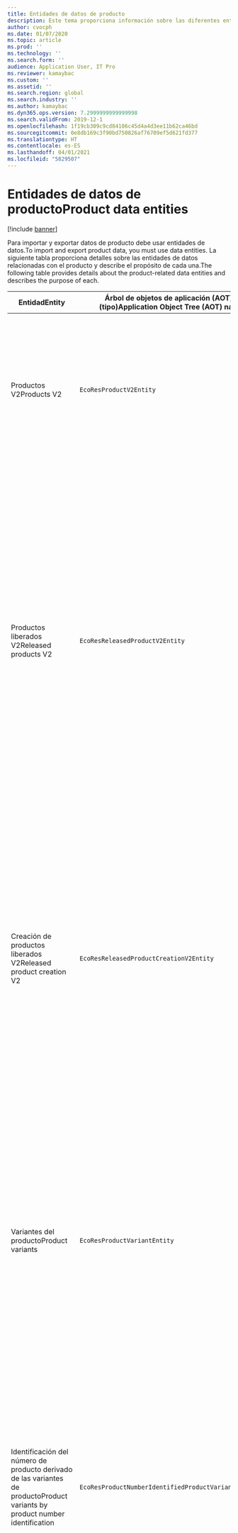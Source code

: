 ```yaml
---
title: Entidades de datos de producto
description: Este tema proporciona información sobre las diferentes entidades que se pueden usar para importar y exportar datos de productos.
author: cvocph
ms.date: 01/07/2020
ms.topic: article
ms.prod: ''
ms.technology: ''
ms.search.form: ''
audience: Application User, IT Pro
ms.reviewer: kamaybac
ms.custom: ''
ms.assetid: ''
ms.search.region: global
ms.search.industry: ''
ms.author: kamaybac
ms.dyn365.ops.version: 7.2999999999999998
ms.search.validFrom: 2019-12-1
ms.openlocfilehash: 1f19cb309c9cd84106c45d4a4d3ee11b62ca46bd
ms.sourcegitcommit: 0e8db169c3f90bd750826af76709ef5d621fd377
ms.translationtype: HT
ms.contentlocale: es-ES
ms.lasthandoff: 04/01/2021
ms.locfileid: "5829507"
---
```

# <a name="product-data-entities"></a><span data-ttu-id="d2333-103">Entidades de datos de producto</span><span class="sxs-lookup"><span data-stu-id="d2333-103">Product data entities</span></span>

[!include [banner](../includes/banner.md)]

<span data-ttu-id="d2333-104">Para importar y exportar datos de producto debe usar entidades de datos.</span><span class="sxs-lookup"><span data-stu-id="d2333-104">To import and export product data, you must use data entities.</span></span> <span data-ttu-id="d2333-105">La siguiente tabla proporciona detalles sobre las entidades de datos relacionadas con el producto y describe el propósito de cada una.</span><span class="sxs-lookup"><span data-stu-id="d2333-105">The following table provides details about the product-related data entities and describes the purpose of each.</span></span>

| <span data-ttu-id="d2333-106">Entidad</span><span class="sxs-lookup"><span data-stu-id="d2333-106">Entity</span></span> | <span data-ttu-id="d2333-107">Árbol de objetos de aplicación (AOT) nombre (tipo)</span><span class="sxs-lookup"><span data-stu-id="d2333-107">Application Object Tree (AOT) name (type)</span></span> | <span data-ttu-id="d2333-108">Notas</span><span class="sxs-lookup"><span data-stu-id="d2333-108">Notes</span></span> |
|--------|-------------------------------------------|-------|
| <span data-ttu-id="d2333-109">Productos V2</span><span class="sxs-lookup"><span data-stu-id="d2333-109">Products V2</span></span> | `EcoResProductV2Entity` | <span data-ttu-id="d2333-110">Esta entidad se utiliza para importar y exportar productos compartidos, productos distintos y productos maestros.</span><span class="sxs-lookup"><span data-stu-id="d2333-110">This entity is used to import and export shared products-distinct products and product masters.</span></span> <span data-ttu-id="d2333-111">Permite actualizaciones.</span><span class="sxs-lookup"><span data-stu-id="d2333-111">It allows for updates.</span></span> <span data-ttu-id="d2333-112">No admite operaciones SQL basadas en conjuntos.</span><span class="sxs-lookup"><span data-stu-id="d2333-112">It doesn't support set-based SQL operations.</span></span> <span data-ttu-id="d2333-113">Está habilitado para Open Data Protocol (OData).</span><span class="sxs-lookup"><span data-stu-id="d2333-113">It's enabled for Open Data Protocol (OData).</span></span> |
| <span data-ttu-id="d2333-114">Productos liberados V2</span><span class="sxs-lookup"><span data-stu-id="d2333-114">Released products V2</span></span> | `EcoResReleasedProductV2Entity` | <span data-ttu-id="d2333-115">Esta entidad se utiliza para importar y exportar productos publicados, productos distintos y productos maestros.</span><span class="sxs-lookup"><span data-stu-id="d2333-115">This entity is used to import and export released products-distinct products and product masters.</span></span> <span data-ttu-id="d2333-116">Permite actualizaciones.</span><span class="sxs-lookup"><span data-stu-id="d2333-116">It allows for updates.</span></span> <span data-ttu-id="d2333-117">Requiere que el producto compartido ya esté creado.</span><span class="sxs-lookup"><span data-stu-id="d2333-117">It requires that the shared product already be created.</span></span> <span data-ttu-id="d2333-118">Cuando se importa un nuevo producto lanzado, se produce un lanzamiento del producto compartido.</span><span class="sxs-lookup"><span data-stu-id="d2333-118">When a new released product is imported, a release of the shared product occurs.</span></span> <span data-ttu-id="d2333-119">También hay entidades separadas que pueden usarse para importar y exportar productos maestros lanzados y variantes distintas lanzadas.</span><span class="sxs-lookup"><span data-stu-id="d2333-119">There are also separate entities that can be used to import and export released product masters and released distinct variants.</span></span> <span data-ttu-id="d2333-120">Esta entidad no admite operaciones SQL basadas en conjuntos ni operaciones de eliminación.</span><span class="sxs-lookup"><span data-stu-id="d2333-120">This entity doesn't support set-based SQL operations or delete operations.</span></span> <span data-ttu-id="d2333-121">Está habilitado para OData.</span><span class="sxs-lookup"><span data-stu-id="d2333-121">It's enabled for OData.</span></span> |
| <span data-ttu-id="d2333-122">Creación de productos liberados V2</span><span class="sxs-lookup"><span data-stu-id="d2333-122">Released product creation V2</span></span> | `EcoResReleasedProductCreationV2Entity` | <span data-ttu-id="d2333-123">Esta entidad se utiliza para importar productos compartidos y productos lanzados en un solo paso.</span><span class="sxs-lookup"><span data-stu-id="d2333-123">This entity is used to import shared products and released products in one step.</span></span> <span data-ttu-id="d2333-124">Aunque admite exportaciones, ese uso no se recomienda, porque el propósito de la entidad es la creación de productos.</span><span class="sxs-lookup"><span data-stu-id="d2333-124">Although it supports exports, that use isn't recommended, because the purpose of the entity is product creation.</span></span> <span data-ttu-id="d2333-125">No admite actualizaciones.</span><span class="sxs-lookup"><span data-stu-id="d2333-125">It doesn't support updates.</span></span> <span data-ttu-id="d2333-126">Admite un conjunto limitado de campos (campos que están disponibles en el cuadro de diálogo de creación del producto).</span><span class="sxs-lookup"><span data-stu-id="d2333-126">It supports a limited set of fields (fields that are available in the product creation dialog box).</span></span> <span data-ttu-id="d2333-127">No admite operaciones SQL basadas en conjuntos.</span><span class="sxs-lookup"><span data-stu-id="d2333-127">It doesn't support set-based SQL operations.</span></span> <span data-ttu-id="d2333-128">No está expuesto a través de OData.</span><span class="sxs-lookup"><span data-stu-id="d2333-128">It isn't exposed through OData.</span></span> |
| <span data-ttu-id="d2333-129">Variantes del producto</span><span class="sxs-lookup"><span data-stu-id="d2333-129">Product variants</span></span> | `EcoResProductVariantEntity` | <span data-ttu-id="d2333-130">Esta entidad se utiliza para importar y exportar variantes de productos compartidos.</span><span class="sxs-lookup"><span data-stu-id="d2333-130">This entity is used to import and export shared product variants.</span></span> <span data-ttu-id="d2333-131">Permite actualizaciones.</span><span class="sxs-lookup"><span data-stu-id="d2333-131">It allows for updates.</span></span> <span data-ttu-id="d2333-132">Requiere que los valores de dimensión ya estén creados.</span><span class="sxs-lookup"><span data-stu-id="d2333-132">It requires that dimension values already be created.</span></span> <span data-ttu-id="d2333-133">La clave de integración es el producto maestro más las dimensiones del producto.</span><span class="sxs-lookup"><span data-stu-id="d2333-133">The integration key is the product master plus product dimensions.</span></span> <span data-ttu-id="d2333-134">Esta entidad no admite operaciones SQL basadas en conjuntos.</span><span class="sxs-lookup"><span data-stu-id="d2333-134">This entity doesn't support set-based SQL operations.</span></span> <span data-ttu-id="d2333-135">Está habilitado para OData.</span><span class="sxs-lookup"><span data-stu-id="d2333-135">It's enabled for OData.</span></span> <span data-ttu-id="d2333-136">Soporta operaciones de borrado.</span><span class="sxs-lookup"><span data-stu-id="d2333-136">It supports delete operations.</span></span> <span data-ttu-id="d2333-137">No se puede ampliar mediante la adición de nuevas dimensiones de producto.</span><span class="sxs-lookup"><span data-stu-id="d2333-137">It can't be extended through the addition of new product dimensions.</span></span> |
| <span data-ttu-id="d2333-138">Identificación del número de producto derivado de las variantes de producto</span><span class="sxs-lookup"><span data-stu-id="d2333-138">Product variants by product number identification</span></span> | `EcoResProductNumberIdentifiedProductVariantEntity` | <span data-ttu-id="d2333-139">Esta entidad se utiliza para importar y exportar variantes de productos compartidos.</span><span class="sxs-lookup"><span data-stu-id="d2333-139">This entity is used to import and export shared product variants.</span></span> <span data-ttu-id="d2333-140">Permite actualizaciones.</span><span class="sxs-lookup"><span data-stu-id="d2333-140">It allows for updates.</span></span> <span data-ttu-id="d2333-141">Requiere que los valores de dimensión ya estén creados.</span><span class="sxs-lookup"><span data-stu-id="d2333-141">It requires that dimension values already be created.</span></span> <span data-ttu-id="d2333-142">La clave de integración es el número de producto (mientras que la clave de integración para la entidad **Variantes del producto** es el producto maestro más las dimensiones del producto).</span><span class="sxs-lookup"><span data-stu-id="d2333-142">The integration key is the product number (whereas the integration key for the **Product variants** entity is the product master plus product dimensions).</span></span> |
| <span data-ttu-id="d2333-143">Variantes de productos emitidos</span><span class="sxs-lookup"><span data-stu-id="d2333-143">Released product variants</span></span> | `EcoResReleasedProductVariantEntity` | <span data-ttu-id="d2333-144">Esta entidad se utiliza para importar y exportar variantes de productos lanzados.</span><span class="sxs-lookup"><span data-stu-id="d2333-144">This entity is used to import and export released product variants.</span></span> <span data-ttu-id="d2333-145">Permite actualizaciones.</span><span class="sxs-lookup"><span data-stu-id="d2333-145">It allows for updates.</span></span> <span data-ttu-id="d2333-146">Requiere que las variantes del producto compartido ya estén creadas.</span><span class="sxs-lookup"><span data-stu-id="d2333-146">It requires that shared product variants already be created.</span></span> <span data-ttu-id="d2333-147">Cuando se importa una variante del producto lanzada, se produce un lanzamiento de la variante del producto compartida.</span><span class="sxs-lookup"><span data-stu-id="d2333-147">When a new released product variant is imported, a release of the shared product variant occurs.</span></span> <span data-ttu-id="d2333-148">Esta entidad no admite operaciones SQL basadas en conjuntos.</span><span class="sxs-lookup"><span data-stu-id="d2333-148">This entity doesn't support set-based SQL operations.</span></span> <span data-ttu-id="d2333-149">Está habilitado para OData.</span><span class="sxs-lookup"><span data-stu-id="d2333-149">It's enabled for OData.</span></span> <span data-ttu-id="d2333-150">Aunque admite operaciones de eliminación, ese uso actualmente provoca daños en los datos debido a un error en la plataforma actual.</span><span class="sxs-lookup"><span data-stu-id="d2333-150">Although it supports delete operations, that use currently causes data corruption because of a bug in the current platform.</span></span> <span data-ttu-id="d2333-151">Esta entidad no se puede ampliar mediante la adición de nuevas dimensiones de producto.</span><span class="sxs-lookup"><span data-stu-id="d2333-151">This entity can't be extended through the addition of new product dimensions.</span></span> |
| <span data-ttu-id="d2333-152">Identificación del número de producto derivado de las variantes de productos liberados</span><span class="sxs-lookup"><span data-stu-id="d2333-152">Released product variants by product number identification</span></span> | `EcoResProductNumberIdentifiedReleasedProductVariantEntity` | <span data-ttu-id="d2333-153">Esta entidad se parece a la entidad **Variantes del producto lanzadas** pero la clave de integración es el número del producto en lugar del producto maestro más las dimensiones del producto.</span><span class="sxs-lookup"><span data-stu-id="d2333-153">This entity resembles the **Released product variants** entity, but the integration key is the product number instead of the product master plus product dimensions.</span></span> <span data-ttu-id="d2333-154">Se puede ampliar mediante la adición de nuevas dimensiones de producto.</span><span class="sxs-lookup"><span data-stu-id="d2333-154">It can be extended through the addition of new product dimensions.</span></span> |
| <span data-ttu-id="d2333-155">Productos liberados para ventas</span><span class="sxs-lookup"><span data-stu-id="d2333-155">Sellable released products</span></span> | `EcoResSellableReleasedProductEntity` | <span data-ttu-id="d2333-156">Esta entidad se utiliza para exportar solo productos vendibles.</span><span class="sxs-lookup"><span data-stu-id="d2333-156">This entity is used to export only sellable products.</span></span> <span data-ttu-id="d2333-157">Los productos para ventas son productos que tienen la información que requieren para usarse en un pedido de ventas.</span><span class="sxs-lookup"><span data-stu-id="d2333-157">Sellable products are products that have the information that they require in order to be used in a sales order.</span></span> <span data-ttu-id="d2333-158">Se aplican las mismas reglas cuando un producto se valida con la función **Validar** en la página **Productos lanzados**.</span><span class="sxs-lookup"><span data-stu-id="d2333-158">The same rules apply when a product is validated by using the **Validate** function on the **Released products** page.</span></span> |
| <span data-ttu-id="d2333-159">Productos únicos emitidos V2</span><span class="sxs-lookup"><span data-stu-id="d2333-159">Released Distinct products V2</span></span> | `EcoResDistinctProductV2Entity` | <span data-ttu-id="d2333-160">Esta entidad se utiliza para exportar productos únicos.</span><span class="sxs-lookup"><span data-stu-id="d2333-160">This entity is used to export distinct products.</span></span> <span data-ttu-id="d2333-161">Estos productos únicos pueden ser productos, subtipos de productos y variantes de producto.</span><span class="sxs-lookup"><span data-stu-id="d2333-161">Those distinct products can be products, subtype products, and product variants.</span></span> |
| <span data-ttu-id="d2333-162">Productos maestros emitidos V2</span><span class="sxs-lookup"><span data-stu-id="d2333-162">Released products masters V2</span></span> | `EcoResProductMasterV2Entity` | <span data-ttu-id="d2333-163">Esta entidad se utiliza para importar y exportar productos maestros.</span><span class="sxs-lookup"><span data-stu-id="d2333-163">This entity is used to import and export product masters.</span></span> <span data-ttu-id="d2333-164">No está habilitado para la gestión de datos.</span><span class="sxs-lookup"><span data-stu-id="d2333-164">It isn't enabled for data management.</span></span> |
| <span data-ttu-id="d2333-165">Artículo: código de barras</span><span class="sxs-lookup"><span data-stu-id="d2333-165">Item - barcode</span></span> | `EcoResProductBarcodeEntityV3` | <span data-ttu-id="d2333-166">Esta entidad se utiliza para exportar productos y códigos de barras.</span><span class="sxs-lookup"><span data-stu-id="d2333-166">This entity is used to export products and bar codes.</span></span> <span data-ttu-id="d2333-167">Esta entidad no permite el seguimiento de cambios, actualizaciones ni eliminaciones.</span><span class="sxs-lookup"><span data-stu-id="d2333-167">This entity doesn't allow change tracking, updates, or deletes.</span></span> <span data-ttu-id="d2333-168">Para utilizar el seguimiento de cambios, actualizaciones o eliminaciones en códigos de barras, utilice la entidad **Artículo - asociación de código de barras**.</span><span class="sxs-lookup"><span data-stu-id="d2333-168">To use change tracking, updates, or deletes on barcodes, use the **Item - barcode association** entity.</span></span> |
| <span data-ttu-id="d2333-169">Asociación de artículo-código de barras</span><span class="sxs-lookup"><span data-stu-id="d2333-169">Item - barcode association</span></span> | `EcoResProductBarcodeAssociationEntity` | <span data-ttu-id="d2333-170">Esta entidad se utiliza para exportar productos y códigos de barras.</span><span class="sxs-lookup"><span data-stu-id="d2333-170">This entity is used to export products and bar codes.</span></span> <span data-ttu-id="d2333-171">Permite el seguimiento de cambios, actualizaciones y eliminaciones.</span><span class="sxs-lookup"><span data-stu-id="d2333-171">It allows change tracking, updates, and deletes.</span></span> <span data-ttu-id="d2333-172">Para usar la entidad, la característica *Artículo: mejoras en el código de barras* debe estar habilitada en la [gestión de funciones](../../fin-ops-core/fin-ops/get-started/feature-management/feature-management-overview.md).</span><span class="sxs-lookup"><span data-stu-id="d2333-172">To use the entity, the feature *Item - barcode improvements* must be enabled in [feature management](../../fin-ops-core/fin-ops/get-started/feature-management/feature-management-overview.md).</span></span> <span data-ttu-id="d2333-173">Su clave de entidad es `AssociationID`, que crea la asociación entre el código de barras y el producto.</span><span class="sxs-lookup"><span data-stu-id="d2333-173">Its entity key is `AssociationID`, which creates the association between the barcode and the product.</span></span> <span data-ttu-id="d2333-174">Para agregar soporte para esta clave, la tabla `InventitemBarcodeAssociation` se completará para los datos de códigos de barras de artículos existentes cuando active la función.</span><span class="sxs-lookup"><span data-stu-id="d2333-174">To add support for this key, the table `InventitemBarcodeAssociation` will be populated for existing item barcode data when you turn on the feature.</span></span> <span data-ttu-id="d2333-175">La tabla se llena mediante un trabajo por lotes y si su tabla de código de barras tiene una gran cantidad de registros, podría llevar un tiempo considerable ejecutar el trabajo por lotes.</span><span class="sxs-lookup"><span data-stu-id="d2333-175">The table is populated using a batch job and if your barcode table has a large number of records, it could take significant time to run the batch job.</span></span> <span data-ttu-id="d2333-176">Por lo tanto, le recomendamos que planee habilitar la función (y, por lo tanto, ejecutar el trabajo por lotes) en un momento que se ajuste a su horario comercial.</span><span class="sxs-lookup"><span data-stu-id="d2333-176">Therefore, we recommend that you plan to enable the feature (and therefore run the batch job) at a time that fits your business schedule.</span></span> |
| <span data-ttu-id="d2333-177">Estados de ciclo de vida de producto</span><span class="sxs-lookup"><span data-stu-id="d2333-177">Product lifecycle states</span></span> | `EcoResProductLifecycleSateEntity` | <span data-ttu-id="d2333-178">Esta entidad se utiliza para importar y exportar los diferentes estados del ciclo de vida del producto que se pueden asignar a un producto.</span><span class="sxs-lookup"><span data-stu-id="d2333-178">This entity is used to import and export the different product lifecycle states that can be assigned to a product.</span></span> |

> [!NOTE]
> <span data-ttu-id="d2333-179">Puedes usar la entidad de datos **Productos lanzados V2** para importar productos al sistema solo si el producto compartido ya se ha creado.</span><span class="sxs-lookup"><span data-stu-id="d2333-179">You can use the **Released Products V2** data entity to import products into the system only if the shared product has already been created.</span></span> <span data-ttu-id="d2333-180">De lo contrario, para importar productos al sistema, debe usar la entidad de datos **Creación de producto**.</span><span class="sxs-lookup"><span data-stu-id="d2333-180">Otherwise, to import products into the system, you must use the **Product creation** data entity.</span></span>


[!INCLUDE[footer-include](../../includes/footer-banner.md)]